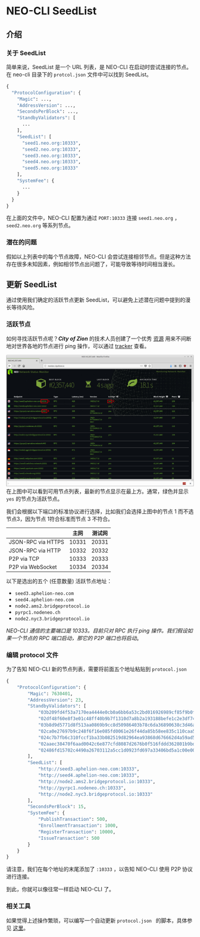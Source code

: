 # NEO-CLI SeedList

## 介绍
### 关于 SeedList
简单来说，SeedList 是一个 URL 列表，是 NEO-CLI 在启动时尝试连接的节点。在 neo-cli 目录下的 `protcol.json` 文件中可以找到 SeedList。

```python
{
  "ProtocolConfiguration": {
    "Magic": ...,
    "AddressVersion": ...,
    "SecondsPerBlock": ...,
    "StandbyValidators": [
      ...
    ],
    "SeedList": [
      "seed1.neo.org:10333",
      "seed2.neo.org:10333",
      "seed3.neo.org:10333",
      "seed4.neo.org:10333",
      "seed5.neo.org:10333"
    ],
    "SystemFee": {
      ...
    }
  }
}
```
在上面的文件中，NEO-CLI 配置为通过 `PORT:10333` 连接 `seed1.neo.org` ，`seed2.neo.org` 等系列节点。

### 潜在的问题
假如以上列表中的每个节点故障，NEO-CLI 会尝试连接相邻节点。但是这种方法存在很多未知因素，例如相邻节点出问题了，可能导致等待时间相当漫长。

## 更新 SeedList
通过使用我们确定的活跃节点更新 SeedList，可以避免上述潜在问题中提到的漫长等待风险。

### 活跃节点
如何寻找活跃节点呢？***City of Zion*** 的技术人员创建了一个优秀 [资源](https://github.com/CityOfZion/neo-mon) 用来不间断地对世界各地的节点进行 ping 操作，可以通过 [tracker](http://monitor.cityofzion.io/) 查看。

![seedlist](../../../assets/seedlist.png)
在上图中可以看到可用节点列表，最新的节点显示在最上方。通常，绿色并显示  `yes` 的节点为活跃节点。

我们会根据以下端口的标准协议进行选择，比如我们会选择上图中的节点 1 而不选节点3，因为节点 1符合标准而节点 3 不符合。

|                    | 主网 | 测试网 |
| ------------------ | ------------ | ------------- |
| JSON-RPC via HTTPS | 10331        | 20331         |
| JSON-RPC via HTTP  | 10332        | 20332         |
| P2P via TCP        | 10333        | 20333         |
| P2P via WebSocket  | 10334        | 20334         |

以下是选出的五个 (任意数量) 活跃节点地址：
- `seed3.aphelion-neo.com`
- `seed4.aphelion-neo.com`
- `node2.ams2.bridgeprotocol.io`
- `pyrpc1.nodeneo.ch`
- `node2.nyc3.bridgeprotocol.io`

*NEO-CLI 通信的主要端口是 10333。目前只对 RPC 执行 ping 操作。我们假设如果一个节点的 RPC 端口启动，那它的 P2P 端口也将启动*。


### 编辑 protocol 文件
为了告知 NEO-CLI 新的节点列表，需要将前面五个地址粘贴到 `protocol.json`
```python
{
    "ProtocolConfiguration": {
        "Magic": 7630401,
        "AddressVersion": 23,
        "StandbyValidators": [
            "03b209fd4f53a7170ea4444e0cb0a6bb6a53c2bd016926989cf85f9b0fba17a70c",
            "02df48f60e8f3e01c48ff40b9b7f1310d7a8b2a193188befe1c2e3df740e895093",
            "03b8d9d5771d8f513aa0869b9cc8d50986403b78c6da36890638c3d46a5adce04a",
            "02ca0e27697b9c248f6f16e085fd0061e26f44da85b58ee835c110caa5ec3ba554",
            "024c7b7fb6c310fccf1ba33b082519d82964ea93868d676662d4a59ad548df0e7d",
            "02aaec38470f6aad0042c6e877cfd8087d2676b0f516fddd362801b9bd3936399e",
            "02486fd15702c4490a26703112a5cc1d0923fd697a33406bd5a1c00e0013b09a70"
        ],
        "SeedList": [
            "http://seed3.aphelion-neo.com:10333",
            "http://seed4.aphelion-neo.com:10333",
            "http://node2.ams2.bridgeprotocol.io:10333",
            "http://pyrpc1.nodeneo.ch:10333",
            "http://node2.nyc3.bridgeprotocol.io:10333"
        ],
        "SecondsPerBlock": 15,
        "SystemFee": {
            "PublishTransaction": 500,
            "EnrollmentTransaction": 1000,
            "RegisterTransaction": 10000,
            "IssueTransaction": 500
        }
    }
}
```
请注意，我们在每个地址的末尾添加了 `:10333` ，以告知 NEO-CLI 使用 P2P 协议进行连接。

到此，你就可以像往常一样启动 NEO-CLI 了。

### 相关工具
如果觉得上述操作繁琐，可以编写一个自动更新 `protocol.json ` 的脚本，具体参见 [这里](https://github.com/HandsomeJeff/neo-cli-protocol-maker)。
